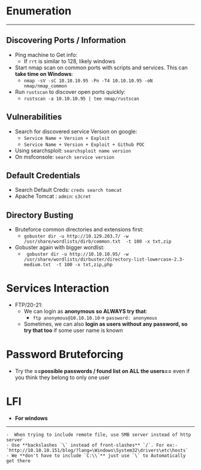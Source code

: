 # Enumeration
---
## Discovering Ports / Information
- Ping machine to Get info:
	- If `rrt` is similar to 128, likely windows
- Start nmap scan on common ports with scripts and services. This can **take time on Windows**:
	-  `nmap -sV -sC 10.10.10.95 -Pn -T4 10.10.10.95 -oN nmap/nmap_common`
- Run `rustscan` to discover open ports quickly:
	- `rustscan -a 10.10.10.95 | tee nmap/rustscan`
## Vulnerabilities
- Search for discovered service Version on google:
	- `Service Name + Version + Exploit`
	- `Service Name + Version + Exploit + Github POC`
- Using searchsploit: `searchsploit name version`
- On msfconsole: `search service version`

## Default Credentials
- Search Default Creds: `creds search tomcat`
- Apache Tomcat : `admin`: `s3cret`

## Directory Busting
- Bruteforce common directories and extensions first:
	- `gobuster dir -u http://10.129.203.7/ -w /usr/share/wordlists/dirb/common.txt  -t 100 -x txt,zip`
- Gobuster again with bigger wordlist:
	- ` gobuster dir -u http://10.10.10.95/ -w /usr/share/wordlists/dirbuster/directory-list-lowercase-2.3-medium.txt  -t 100 -x txt,zip,php`

# Services Interaction
- FTP/20-21:
	- We can login as **anonymous so ALWAYS try that**:
		- `ftp anonymous@10.10.10.10`-> `password: anonymous`
	- Sometimes, we can also **login as users without any password, so try that too** if some user name is known

# Password Bruteforcing
- Try the **==possible passwords / found list on ALL the users==** even if you think they belong to only one user

# LFI
- **For windows**
---
	-  When trying to include remote file, use SMB server instead of http server
	- Use **backslashes `\` instead of front-slashes** `/`. For ex:- `http://10.10.10.151/blog/?lang=\Windows\System32\drivers\etc\hosts`
	- We **don't have to include `C:\\`** just use `\` to Automatically get there
